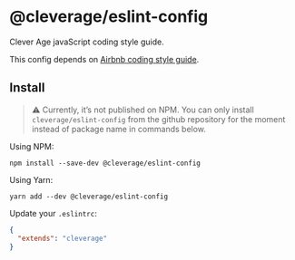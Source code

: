 # @cleverage/eslint-config

Clever Age javaScript coding style guide.

This config depends on [Airbnb coding style guide](https://github.com/airbnb/javascript).

## Install

> ⚠ Currently, it’s not published on NPM. You can only install `cleverage/eslint-config` from the github repository for the moment instead of package name in commands below.

Using NPM:
```
npm install --save-dev @cleverage/eslint-config
```

Using Yarn:
```
yarn add --dev @cleverage/eslint-config
```

Update your `.eslintrc`:

```json
{
  "extends": "cleverage"
}
```
